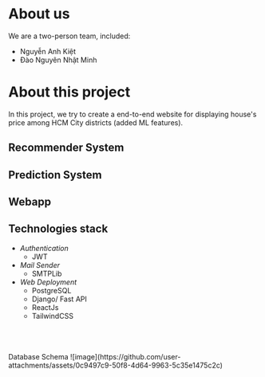 # About us
We are a two-person team, included:
  <ul>
    <li>
      Nguyễn Anh Kiệt
    </li>
    <li>
      Đào Nguyên Nhật Minh
    </li>
  </ul>
  
# About this project
In this project, we try to create a end-to-end website for displaying house's price among HCM City districts (added ML features).
## Recommender System
## Prediction System
## Webapp
## Technologies stack
  <ul>
    <li>
      <i>Authentication</i> 
      <ul>
        <li>
          JWT
        </li>
      </ul>
    </li>
    <li>
      <i>Mail Sender</i> 
      <ul>
        <li>
          SMTPLib
        </li>
      </ul>
    </li>    
    <li>
      <i>Web Deployment</i>
      <ul>
        <li>
          PostgreSQL
        </li>
        <li>
          Django/ Fast API
        </li>
        <li>
          ReactJs
        </li>
        <li>
            TailwindCSS
        </li>
      </ul>
    </li>
  </ul>
</br></br/></br>
Database Schema
![image](https://github.com/user-attachments/assets/0c9497c9-50f8-4d64-9963-5c35e1475c2c)



